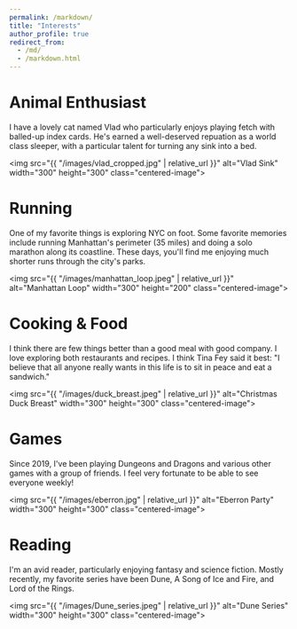 ```yaml
---
permalink: /markdown/
title: "Interests"
author_profile: true
redirect_from: 
  - /md/
  - /markdown.html
---
```


Animal Enthusiast
======
I have a lovely cat named Vlad who particularly enjoys playing fetch with balled-up index cards. He's earned a well-deserved repuation as a world class sleeper, with a particular talent for turning any sink into a bed.

<style>
  .centered-image {
    display: block;
    margin: 0 auto;
  }
</style>

<img src="{{ "/images/vlad_cropped.jpg" | relative_url }}" alt="Vlad Sink" width="300" height="300" class="centered-image">

Running
======
One of my favorite things is exploring NYC on foot. Some favorite memories include running Manhattan's perimeter (35 miles) and doing a solo marathon along its coastline. These days, you'll find me enjoying much shorter runs through the city's parks.

<img src="{{ "/images/manhattan_loop.jpeg" | relative_url }}" alt="Manhattan Loop" width="300" height="200" class="centered-image">

Cooking & Food
======
I think there are few things better than a good meal with good company. I love exploring both restaurants and recipes. I think Tina Fey said it best: "I believe that all anyone really wants in this life is to sit in peace and eat a sandwich."

<img src="{{ "/images/duck_breast.jpeg" | relative_url }}" alt="Christmas Duck Breast" width="300" height="300" class="centered-image">

Games
======
Since 2019, I've been playing Dungeons and Dragons and various other games with a group of friends. I feel very fortunate to be able to see everyone weekly!

<img src="{{ "/images/eberron.jpg" | relative_url }}" alt="Eberron Party" width="300" height="300" class="centered-image">

Reading
======
I'm an avid reader, particularly enjoying fantasy and science fiction. Mostly recently, my favorite series have been Dune, A Song of Ice and Fire, and Lord of the Rings.

<img src="{{ "/images/Dune_series.jpeg" | relative_url }}" alt="Dune Series" width="300" height="300" class="centered-image">